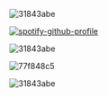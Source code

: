 ![31843abe](https://github.com/user-attachments/assets/0ea95af6-a31f-4197-afc2-6df0cfde6181)


[![spotify-github-profile](https://spotify-github-profile.kittinanx.com/api/view?uid=31rjpcorofdavo2urkpbmj4p3z3m&cover_image=true&theme=novatorem&show_offline=false&background_color=000000&interchange=false&bar_color=000000&bar_color_cover=true)](https://spotify-github-profile.kittinanx.com/api/view?uid=31rjpcorofdavo2urkpbmj4p3z3m&redirect=true)

![31843abe](https://github.com/user-attachments/assets/0ea95af6-a31f-4197-afc2-6df0cfde6181)


![77f848c5](https://github.com/user-attachments/assets/7032848c-9d3e-44e1-a5f0-7dd0ff57602a)


![31843abe](https://github.com/user-attachments/assets/0ea95af6-a31f-4197-afc2-6df0cfde6181)


       
